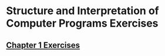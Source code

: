 # Structure and Interpretation of Computer Programs Exercises

## [Chapter 1 Exercises](https://github.com/kathrynherod/sicp_exercises/blob/main/chapter1.md)
